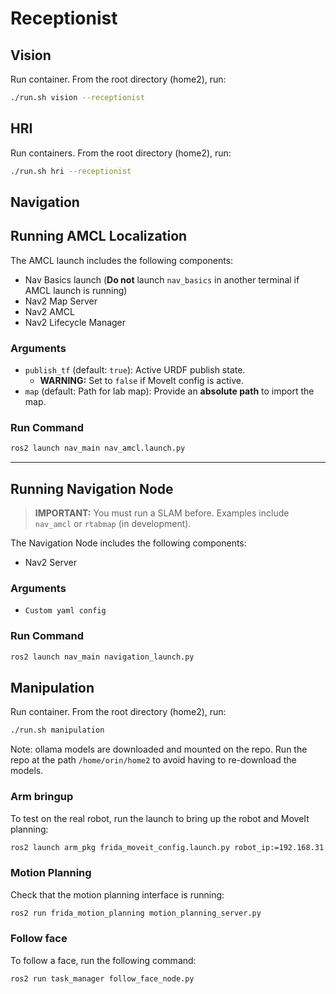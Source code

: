 # Receptionist

## Vision
Run container. From the root directory (home2), run:
```bash
./run.sh vision --receptionist
```

## HRI
Run containers. From the root directory (home2), run:
```bash
./run.sh hri --receptionist
```

## Navigation

## Running AMCL Localization

The AMCL launch includes the following components:
- Nav Basics launch (**Do not** launch `nav_basics` in another terminal if AMCL launch is running)
- Nav2 Map Server
- Nav2 AMCL
- Nav2 Lifecycle Manager

### Arguments
- `publish_tf` (default: `true`): Active URDF publish state.
  - **WARNING:** Set to `false` if MoveIt config is active.
- `map` (default: Path for lab map): Provide an **absolute path** to import the map.

### Run Command
```bash
ros2 launch nav_main nav_amcl.launch.py
```

---
## Running Navigation Node

> **IMPORTANT:** You must run a SLAM before. Examples include `nav_amcl` or `rtabmap` (in development).

The Navigation Node includes the following components:
- Nav2 Server

### Arguments
- `Custom yaml config`

### Run Command
```bash
ros2 launch nav_main navigation_launch.py
```

## Manipulation
Run container. From the root directory (home2), run:
```bash
./run.sh manipulation
```

Note: ollama models are downloaded and mounted on the repo. Run the repo at the path `/home/orin/home2` to avoid having to re-download the models.

### Arm bringup
To test on the real robot, run the launch to bring up the robot and MoveIt planning:
```bash
ros2 launch arm_pkg frida_moveit_config.launch.py robot_ip:=192.168.31.180
```

### Motion Planning
Check that the motion planning interface is running:
```bash
ros2 run frida_motion_planning motion_planning_server.py
```

### Follow face
To follow a face, run the following command:
```bash
ros2 run task_manager follow_face_node.py
```